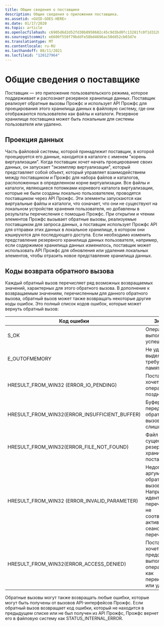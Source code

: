 ```yaml
---
title: Общие сведения о поставщике
description: Общие сведения о приложении поставщика.
ms.assetid: <GUID-GOES-HERE>
ms.date: 01/17/2020
ms.topic: article
ms.openlocfilehash: c6905d6d2d52fd30b8950682c45c9d3bd0fc13281fc0f1d3120cba1b168012d5
ms.sourcegitcommit: e6600f550f79bddfe58bd4696ac50dd52cb03d7e
ms.translationtype: MT
ms.contentlocale: ru-RU
ms.lasthandoff: 08/11/2021
ms.locfileid: "120127964"
---
```

# <a name="provider-overview"></a>Общие сведения о поставщике

Поставщик — это приложение пользовательского режима, которое поддерживает и распознает резервное хранилище данных.  Поставщик реализует обратные вызовы Прожфс и использует API Прожфс для проецирования этого хранилища данных в файловую систему, где они отображаются пользователю как файлы и каталоги.  Резервное хранилище поставщика может быть локальным для системы пользователя или удалено.

## <a name="data-projection"></a>Проекция данных

Часть файловой системы, которой принадлежит поставщик, в которой проецируется его данные, находится в каталоге с именем "корень виртуализации".  Когда поставщик хочет начать проецирование своих данных, он запускает "экземпляр виртуализации", который представляет собой объект, который управляет взаимодействием между поставщиком и Прожфс для набора файлов и каталогов, расположенных в определенном корне виртуализации.  Все файлы и каталоги, являющиеся потомками корневого каталога виртуализации, которые не были созданы локально пользователем, проводятся поставщиком через API Прожфс.  Эти элементы запускаются как виртуальные файлы и каталоги, что означает, что они не существуют на локальном устройстве хранения пользователя, но добавлены в результаты перечисления с помощью Прожфс.  При открытии и чтении элементов Прожфс вызывает обратные вызовы, реализуемые поставщиком для запроса данных, а поставщик использует Прожфс API для отправки этих данных в локальное хранилище, в котором они кэшируются для последующего доступа.  Если необходимо изменить представление резервного хранилища данных пользователя, например, если содержимое хранилища данных изменилось, поставщик может использовать API Прожфс для обновления или удаления локальных элементов, чтобы отразить новое представление хранилища данных.

## <a name="callback-return-codes"></a>Коды возврата обратного вызова

Каждый обратный вызов перечисляет ряд возможных возвращаемых значений, характерных для этого обратного вызова.  В дополнение к возвращаемым значениям, перечисленным для данного обратного вызова, обратный вызов может также возвращать некоторые другие коды ошибок.  Это полный список кодов ошибок, которые может вернуть обратный вызов:

| Код ошибки                                    | Значение
|-----------------------------------------------|--------
| S_OK                                          | Операция выполнена успешно
| E_OUTOFMEMORY                                 | Не удалось выделить требуемую память.
| HRESULT_FROM_WIN32 (ERROR_IO_PENDING)          | Поставщик хочет завершить операцию позднее.
| HRESULT_FROM_WIN32(ERROR_INSUFFICIENT_BUFFER) | Буфер, переданный обратному вызову, был слишком мал.
| HRESULT_FROM_WIN32(ERROR_FILE_NOT_FOUND)      | Файл не существует в резервном хранилище поставщика.
| HRESULT_FROM_WIN32 (ERROR_INVALID_PARAMETER)   | Недопустимый аргумент обратного вызова.  Например, идентификатор перечисления не соответствует активному сеансу перечисления.
| HRESULT_FROM_WIN32(ERROR_ACCESS_DENIED)       | Поставщик хочет предотвратить выполнение операции, такой как переименование или удаление.

Обратные вызовы могут также возвращать любые ошибки, которые могут быть получены от вызовов API-интерфейсов Прожфс.
Если обратный вызов возвращает код ошибки, который не находится в предыдущем списке или не был получен из API Прожфс, Прожфс вернет его в файловую систему как STATUS_INTERNAL_ERROR.
